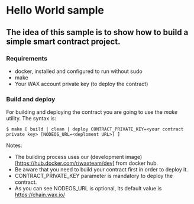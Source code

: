 # Hello World sample

## The idea of this sample is to show how to build a simple smart contract project.

### Requirements
- docker, installed and configured to run without sudo
- make
- Your WAX account private key (to deploy the contract)

### Build and deploy

For building and deploying the contract you are going to use the *make* utility. The syntax is:

```
$ make [ build | clean | deploy CONTRACT_PRIVATE_KEY=<your contract private key> [NODEOS_URL=<deploment URL>] ]
```

Notes:
- The building process uses our (development image)[https://hub.docker.com/r/waxteam/dev] from docker hub.
- Be aware that you need to build your contract first in order to deploy it.
- CONTRACT_PRIVATE_KEY parameter is mandatory to deploy the contract.
- As you can see NODEOS_URL is optional, its default value is https://chain.wax.io/

